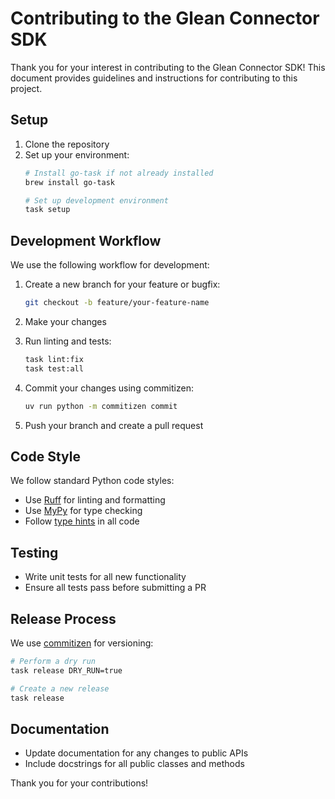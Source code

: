 # Contributing to the Glean Connector SDK

Thank you for your interest in contributing to the Glean Connector SDK! This document provides guidelines and instructions for contributing to this project.

## Setup

1. Clone the repository
2. Set up your environment:
   ```bash
   # Install go-task if not already installed
   brew install go-task

   # Set up development environment
   task setup
   ```

## Development Workflow

We use the following workflow for development:

1. Create a new branch for your feature or bugfix:
   ```bash
   git checkout -b feature/your-feature-name
   ```

2. Make your changes

3. Run linting and tests:
   ```bash
   task lint:fix
   task test:all
   ```

4. Commit your changes using commitizen:
   ```bash
   uv run python -m commitizen commit
   ```

5. Push your branch and create a pull request

## Code Style

We follow standard Python code styles:

- Use [Ruff](https://github.com/astral-sh/ruff) for linting and formatting
- Use [MyPy](https://mypy.readthedocs.io) for type checking
- Follow [type hints](https://docs.python.org/3/library/typing.html) in all code

## Testing

- Write unit tests for all new functionality
- Ensure all tests pass before submitting a PR

## Release Process

We use [commitizen](https://commitizen-tools.github.io/commitizen/) for versioning:

```bash
# Perform a dry run
task release DRY_RUN=true

# Create a new release
task release
```

## Documentation

- Update documentation for any changes to public APIs
- Include docstrings for all public classes and methods

Thank you for your contributions! 
